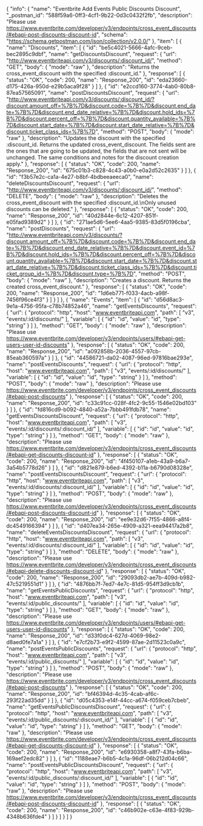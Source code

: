 {
  "info": {
    "name": "Eventbrite Add Events  Public Discounts Discount",
    "_postman_id": "588f59a6-0ff3-4cf1-9b22-0d3c0432f2fb",
    "description": "Please use https://www.eventbrite.com/developer/v3/endpoints/cross_event_discounts/#ebapi-post-discounts-discount-id",
    "schema": "https://schema.getpostman.com/json/collection/v2.0.0/"
  },
  "item": [
    {
      "name": "Discounts",
      "item": [
        {
          "id": "be5c4021-5666-4afc-9ceb-bec2895c9dbf",
          "name": "getDiscountsDiscount",
          "request": {
            "url": "http://www.eventbriteapi.com/v3/discounts/:discount_id/",
            "method": "GET",
            "body": {
              "mode": "raw"
            },
            "description": "Returns the cross_event_discount with the specified :discount_id."
          },
          "response": [
            {
              "status": "OK",
              "code": 200,
              "name": "Response_200",
              "id": "eda23660-d175-426a-950d-e29b5aca9f28"
            }
          ]
        },
        {
          "id": "e2ccd160-3774-4ab0-80b8-87ea57565091",
          "name": "postDiscountsDiscount",
          "request": {
            "url": "http://www.eventbriteapi.com/v3/discounts/:discount_id/?discount.amount_off=%7B%7D&discount.code=%7B%7D&discount.end_date=%7B%7D&discount.end_date_relative=%7B%7D&discount.hold_ids=%7B%7D&discount.percent_off=%7B%7D&discount.quantity_available=%7B%7D&discount.start_date=%7B%7D&discount.start_date_relative=%7B%7D&discount.ticket_class_ids=%7B%7D",
            "method": "POST",
            "body": {
              "mode": "raw"
            },
            "description": "Updates the discount with the specified :discount_id. Returns the updated cross_event_discount. The fields sent are the ones that are going to be updated, the fields that are not sent will be unchanged. The same conditions and notes for the discount creation apply."
          },
          "response": [
            {
              "status": "OK",
              "code": 200,
              "name": "Response_200",
              "id": "675c01b3-c828-4c43-a0b0-e0a2d52c2635"
            }
          ]
        },
        {
          "id": "f3b57e2c-ca1a-4e27-b8bf-4bdbeeaeeca0",
          "name": "deleteDiscountsDiscount",
          "request": {
            "url": "http://www.eventbriteapi.com/v3/discounts/:discount_id/",
            "method": "DELETE",
            "body": {
              "mode": "raw"
            },
            "description": "Deletes the cross_event_discount with the specified :discount_id.\nOnly unused discounts can be deleted."
          },
          "response": [
            {
              "status": "OK",
              "code": 200,
              "name": "Response_200",
              "id": "40d2844e-6c12-4207-851f-e05fad9389d2"
            }
          ]
        },
        {
          "id": "271ae5d6-5ee6-4aa5-9385-83d5f0196cba",
          "name": "postDiscounts",
          "request": {
            "url": "http://www.eventbriteapi.com/v3/discounts/?discount.amount_off=%7B%7D&discount.code=%7B%7D&discount.end_date=%7B%7D&discount.end_date_relative=%7B%7D&discount.event_id=%7B%7D&discount.hold_ids=%7B%7D&discount.percent_off=%7B%7D&discount.quantity_available=%7B%7D&discount.start_date=%7B%7D&discount.start_date_relative=%7B%7D&discount.ticket_class_ids=%7B%7D&discount.ticket_group_id=%7B%7D&discount.type=%7B%7D",
            "method": "POST",
            "body": {
              "mode": "raw"
            },
            "description": "Creates a discount. Returns the created cross_event_discount."
          },
          "response": [
            {
              "status": "OK",
              "code": 200,
              "name": "Response_200",
              "id": "1d6eb771-f033-4acb-a98f-7456f96ce4f3"
            }
          ]
        }
      ]
    },
    {
      "name": "Events",
      "item": [
        {
          "id": "d56d8ac3-9e1a-4756-95fa-c78b74852a46",
          "name": "getEventsDiscounts",
          "request": {
            "url": {
              "protocol": "http",
              "host": "www.eventbriteapi.com",
              "path": [
                "v3",
                "events/:id/discounts/"
              ],
              "variable": [
                {
                  "id": "id",
                  "value": "id",
                  "type": "string"
                }
              ]
            },
            "method": "GET",
            "body": {
              "mode": "raw"
            },
            "description": "Please use https://www.eventbrite.com/developer/v3/endpoints/users/#ebapi-get-users-user-id-discounts"
          },
          "response": [
            {
              "status": "OK",
              "code": 200,
              "name": "Response_200",
              "id": "a092858b-2036-4557-97cb-85eab360597a"
            }
          ]
        },
        {
          "id": "44586721-da02-4087-96ed-97816bae293e",
          "name": "postEventsDiscounts",
          "request": {
            "url": {
              "protocol": "http",
              "host": "www.eventbriteapi.com",
              "path": [
                "v3",
                "events/:id/discounts/"
              ],
              "variable": [
                {
                  "id": "id",
                  "value": "id",
                  "type": "string"
                }
              ]
            },
            "method": "POST",
            "body": {
              "mode": "raw"
            },
            "description": "Please use https://www.eventbrite.com/developer/v3/endpoints/cross_event_discounts/#ebapi-post-discounts"
          },
          "response": [
            {
              "status": "OK",
              "code": 200,
              "name": "Response_200",
              "id": "c33c91cc-028f-4fc2-9c55-1546e02bd103"
            }
          ]
        },
        {
          "id": "fd816cd9-b092-4840-a52a-7bbb491fdb78",
          "name": "getEventsDiscountsDiscount",
          "request": {
            "url": {
              "protocol": "http",
              "host": "www.eventbriteapi.com",
              "path": [
                "v3",
                "events/:id/discounts/:discount_id/"
              ],
              "variable": [
                {
                  "id": "id",
                  "value": "id",
                  "type": "string"
                }
              ]
            },
            "method": "GET",
            "body": {
              "mode": "raw"
            },
            "description": "Please use https://www.eventbrite.com/developer/v3/endpoints/cross_event_discounts/#ebapi-get-discounts-discount-id"
          },
          "response": [
            {
              "status": "OK",
              "code": 200,
              "name": "Response_200",
              "id": "4f450107-a1eb-43a9-b6a7-3a54b5778d26"
            }
          ]
        },
        {
          "id": "d821e879-b6ed-4392-b11a-b6790d08328e",
          "name": "postEventsDiscountsDiscount",
          "request": {
            "url": {
              "protocol": "http",
              "host": "www.eventbriteapi.com",
              "path": [
                "v3",
                "events/:id/discounts/:discount_id/"
              ],
              "variable": [
                {
                  "id": "id",
                  "value": "id",
                  "type": "string"
                }
              ]
            },
            "method": "POST",
            "body": {
              "mode": "raw"
            },
            "description": "Please use https://www.eventbrite.com/developer/v3/endpoints/cross_event_discounts/#ebapi-post-discounts-discount-id"
          },
          "response": [
            {
              "status": "OK",
              "code": 200,
              "name": "Response_200",
              "id": "ee9e32d6-7f55-4866-a8f4-dc4549166394"
            }
          ]
        },
        {
          "id": "d407ea34-265e-4909-a321-eea94417a2b8",
          "name": "deleteEventsDiscountsDiscount",
          "request": {
            "url": {
              "protocol": "http",
              "host": "www.eventbriteapi.com",
              "path": [
                "v3",
                "events/:id/discounts/:discount_id/"
              ],
              "variable": [
                {
                  "id": "id",
                  "value": "id",
                  "type": "string"
                }
              ]
            },
            "method": "DELETE",
            "body": {
              "mode": "raw"
            },
            "description": "Please use https://www.eventbrite.com/developer/v3/endpoints/cross_event_discounts/#ebapi-delete-discounts-discount-id"
          },
          "response": [
            {
              "status": "OK",
              "code": 200,
              "name": "Response_200",
              "id": "29093db2-ae7b-409d-b982-47c5219551d1"
            }
          ]
        },
        {
          "id": "4876bb7f-7ed7-4e7c-81d5-954ff3d9cb1b",
          "name": "getEventsPublicDiscounts",
          "request": {
            "url": {
              "protocol": "http",
              "host": "www.eventbriteapi.com",
              "path": [
                "v3",
                "events/:id/public_discounts/"
              ],
              "variable": [
                {
                  "id": "id",
                  "value": "id",
                  "type": "string"
                }
              ]
            },
            "method": "GET",
            "body": {
              "mode": "raw"
            },
            "description": "Please use https://www.eventbrite.com/developer/v3/endpoints/users/#ebapi-get-users-user-id-discounts"
          },
          "response": [
            {
              "status": "OK",
              "code": 200,
              "name": "Response_200",
              "id": "d33f0dc4-627d-4069-98e2-d8aed0fe7a1a"
            }
          ]
        },
        {
          "id": "e7cf2b73-e9f2-4599-87ae-2d11523c0a9c",
          "name": "postEventsPublicDiscounts",
          "request": {
            "url": {
              "protocol": "http",
              "host": "www.eventbriteapi.com",
              "path": [
                "v3",
                "events/:id/public_discounts/"
              ],
              "variable": [
                {
                  "id": "id",
                  "value": "id",
                  "type": "string"
                }
              ]
            },
            "method": "POST",
            "body": {
              "mode": "raw"
            },
            "description": "Please use https://www.eventbrite.com/developer/v3/endpoints/cross_event_discounts/#ebapi-post-discounts"
          },
          "response": [
            {
              "status": "OK",
              "code": 200,
              "name": "Response_200",
              "id": "bf46394d-4c35-4cab-af6c-293f22ad35dd"
            }
          ]
        },
        {
          "id": "d05c4353-e14f-44cc-a674-f059ceb7cbeb",
          "name": "getEventsPublicDiscountsDiscount",
          "request": {
            "url": {
              "protocol": "http",
              "host": "www.eventbriteapi.com",
              "path": [
                "v3",
                "events/:id/public_discounts/:discount_id/"
              ],
              "variable": [
                {
                  "id": "id",
                  "value": "id",
                  "type": "string"
                }
              ]
            },
            "method": "GET",
            "body": {
              "mode": "raw"
            },
            "description": "Please use https://www.eventbrite.com/developer/v3/endpoints/cross_event_discounts/#ebapi-get-discounts-discount-id"
          },
          "response": [
            {
              "status": "OK",
              "code": 200,
              "name": "Response_200",
              "id": "e6930358-a8f7-43fa-b6ba-169aef2edc82"
            }
          ]
        },
        {
          "id": "1188eae7-b6b5-4c1a-96df-06b212d04c66",
          "name": "postEventsPublicDiscountsDiscount",
          "request": {
            "url": {
              "protocol": "http",
              "host": "www.eventbriteapi.com",
              "path": [
                "v3",
                "events/:id/public_discounts/:discount_id/"
              ],
              "variable": [
                {
                  "id": "id",
                  "value": "id",
                  "type": "string"
                }
              ]
            },
            "method": "POST",
            "body": {
              "mode": "raw"
            },
            "description": "Please use https://www.eventbrite.com/developer/v3/endpoints/cross_event_discounts/#ebapi-post-discounts-discount-id"
          },
          "response": [
            {
              "status": "OK",
              "code": 200,
              "name": "Response_200",
              "id": "c46b902e-c63e-4f83-929b-4348b636fde4"
            }
          ]
        }
      ]
    }
  ]
}